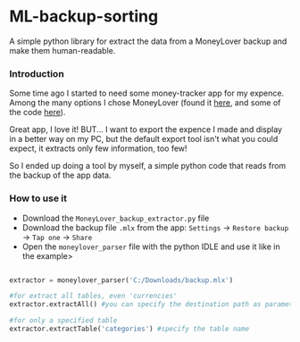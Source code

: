 # ML-backup-sorting
A simple python library for extract the data from a MoneyLover backup and make them human-readable.

### Introduction

Some time ago I started to need some money-tracker app for my expence. Among the many options
I chose MoneyLover (found it [here](https://play.google.com/store/apps/details?id=com.bookmark.money), and some of the code [here](https://www.livecoding.tv/help-14/profile/)).

Great app, I love it! BUT... I want to export the expence I made and display in a better way on my PC, but the default export tool isn't what you could expect, it extracts only few information, too few!

So I ended up doing a tool by myself, a simple python code that reads from the backup of the app data.

### How to use it

- Download the `MoneyLover_backup_extractor.py` file
- Download the backup file `.mlx` from the app: `Settings` -> `Restore backup` -> `Tap one` -> `Share`
- Open the `moneylover_parser` file with the python IDLE and use it like in the example>

```python

extractor = moneylover_parser('C:/Downloads/backup.mlx')

#for extract all tables, even 'currencies'
extractor.extractAll() #you can specify the destination path as parameter, if not it will create a /extracted_mxl/ folder

#for only a specified table
extractor.extractTable('categories') #specify the table name
```
